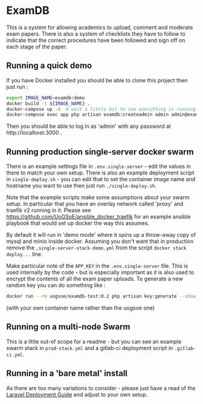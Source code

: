 # ExamDB

This is a system for allowing academics to upload, comment and moderate exam papers.  There is also a system of checklists they have to follow to indicate that the correct procedures have been followed and sign off on each stage of the paper.

## Running a quick demo

If you have Docker installed you should be able to clone this project then just run :
```bash
export IMAGE_NAME=examdb:demo
docker build -t ${IMAGE_NAME} .
docker-compose up -d  # wait a little bit to see everything is running
docker-compose exec app php artisan examdb:createadmin admin admin@example.com Admin Smith
```
Then you should be able to log in as 'admin' with any password at http://localhost:3000 .

## Running production single-server docker swarm

There is an example settings file in `.env.single-server` - edit the values in there to match your own setup.  There is also an example deployment script in `single-deploy.sh` - you can edit that to set the container image name and hostname you want to use then just run `./single-deploy.sh`.

Note that the example scripts make some assumptions about your swarm setup.  In particular that you have an overlay network called 'proxy' and traefik v2 running in it.  Please see https://github.com/UoGSoE/ansible_docker_traefik for an example ansible playbook that would set up docker the way this assumes.

By default it will run in 'demo mode' where it spins up a throw-away copy of mysql and minio inside docker.  Assuming you don't want that in production remove the `,single-server-stack-demo.yml` from the script `docker stack deploy...` line.

Make particular note of the `APP_KEY` in the `.env.single-server` file.  This is used internally by the code - but is especially important as it is also used to encrypt the contents of all the exam paper uploads.  To generate a new random key you can do something like :
```bash
docker run --rm uogsoe/examdb-test:0.2 php artisan key:generate --show
```
(with your own container name rather than the uogsoe one)

## Running on a multi-node Swarm

This is a little out-of scope for a readme - but you can see an example swarm stack in `prod-stack.yml` and a gitlab-ci deployment script in `.gitlab-ci.yml`.

## Running in a 'bare metal' install

As there are too many variations to consider - please just have a read of the [Laravel Deployment Guide](https://laravel.com/docs/8.x/deployment) and adjust to your own setup.
